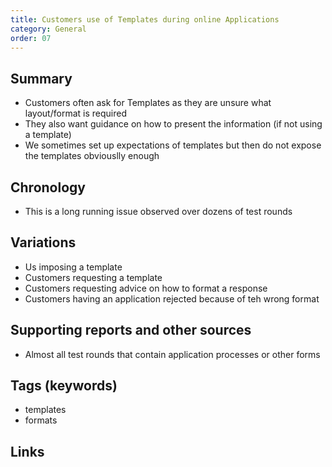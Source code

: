 ```yaml
---
title: Customers use of Templates during online Applications
category: General
order: 07
---
```


## Summary
- Customers often ask for Templates as they are unsure what layout/format is required
- They also want guidance on how to present the information (if not using a template)
- We sometimes set up expectations of templates but then do not expose the templates obviouslly enough

## Chronology
- This is a long running issue observed over dozens of test rounds

## Variations
- Us imposing a template
- Customers requesting a template
- Customers requesting advice on how to format a response
- Customers having an application rejected because of teh wrong format

## Supporting reports and other sources
- Almost all test rounds that contain application processes or other forms

## Tags (keywords)
- templates
- formats

##  Links

